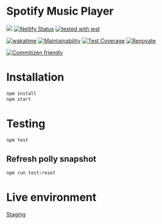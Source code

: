 # Spotify Music Player

![](https://github.com/davidNHK/spotify-music-player/workflows/testing/badge.svg)
[![Netlify Status](https://api.netlify.com/api/v1/badges/31550918-79b7-4439-b069-cb67bd21da7f/deploy-status)](https://app.netlify.com/sites/dnghk-spotify-player/deploys)
[![tested with jest](https://img.shields.io/badge/tested_with-jest-99424f.svg)](https://github.com/facebook/jest)

[![wakatime](https://wakatime.com/badge/github/davidNHK/spotify-music-player.svg)](https://wakatime.com/badge/github/davidNHK/spotify-music-player)
[![Maintainability](https://api.codeclimate.com/v1/badges/275b2340c6d573ec886d/maintainability)](https://codeclimate.com/github/davidNHK/spotify-music-player/maintainability)
[![Test Coverage](https://api.codeclimate.com/v1/badges/275b2340c6d573ec886d/test_coverage)](https://codeclimate.com/github/davidNHK/spotify-music-player/test_coverage)
[![Renovate](https://img.shields.io/badge/renovate-enabled-brightgreen.svg)](https://renovatebot.com)

[![Commitizen friendly](https://img.shields.io/badge/commitizen-friendly-brightgreen.svg)](http://commitizen.github.io/cz-cli/)

# Installation

```bash
npm install
npm start
```

# Testing

```bash
npm test
```

## Refresh polly snapshot

```bash
npm run test:reset
```

# Live environment

[Staging](https://dnghk-spotify-player.netlify.app/)
